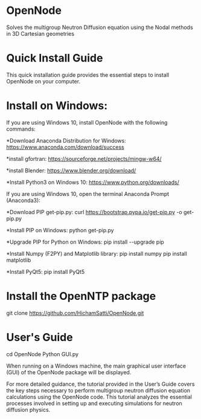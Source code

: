 # OpenNode
Solves the multigroup Neutron Diffusion equation using the Nodal methods in 3D Cartesian geometries

Quick Install Guide
===================
This quick installation guide provides the essential steps to install OpenNode on your computer.


Install on Windows:
===================
If you are using Windows 10, install OpenNode with the following commands:

*Download Anaconda Distribution for Windows:
https://www.anaconda.com/download/success

*install gfortran:
https://sourceforge.net/projects/mingw-w64/

*install Blender:
https://www.blender.org/download/

*Install Python3 on Windows 10:
https://www.python.org/downloads/

If you are using Windows 10, open the terminal Anaconda Prompt (Anaconda3):

*Download PIP get-pip.py:
curl https://bootstrap.pypa.io/get-pip.py -o get-pip.py

*Install PIP on Windows:
python get-pip.py

*Upgrade PIP for Python on Windows:
pip install --upgrade pip

*Install Numpy (F2PY) and Matplotlib library:
pip install numpy
pip install matplotlib

*Install PyQt5:
pip install PyQt5



Install the OpenNTP package
===========================
git clone https://github.com/HichamSatti/OpenNode.git



User's Guide
============
cd OpenNode
Python GUI.py

When running on a Windows machine, the main graphical user interface (GUI) of the OpenNode package will be displayed.

For more detailed guidance, the tutorial provided in the User’s Guide covers the key steps necessary to perform multigroup neutron diffusion equation calculations using the OpenNode code. This tutorial analyzes the essential processes involved in setting up and executing simulations for neutron diffusion physics.
